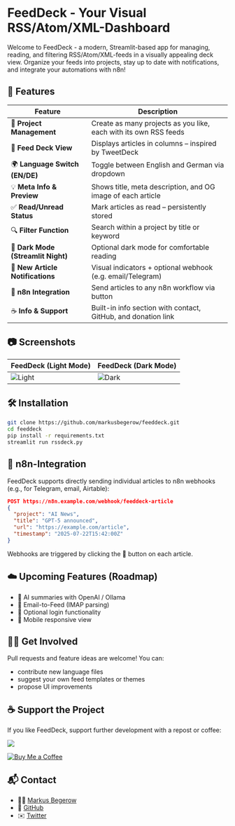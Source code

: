# FeedDeck - Your Visual RSS/Atom/XML-Dashboard

Welcome to FeedDeck - a modern, Streamlit-based app for managing, reading, and filtering RSS/Atom/XML-feeds in a visually appealing deck view. Organize your feeds into projects, stay up to date with notifications, and integrate your automations with n8n!

## 🚀 Features

| Feature                            | Description                                                      |
| ---------------------------------- | ---------------------------------------------------------------- |
| 🧩 **Project Management**          | Create as many projects as you like, each with its own RSS feeds |
| 📰 **Feed Deck View**              | Displays articles in columns – inspired by TweetDeck             |
| 🌍 **Language Switch (EN/DE)**     | Toggle between English and German via dropdown                   |
| 💡 **Meta Info & Preview**         | Shows title, meta description, and OG image of each article      |
| ✅ **Read/Unread Status**           | Mark articles as read – persistently stored                      |
| 🔍 **Filter Function**             | Search within a project by title or keyword                      |
| 🌙 **Dark Mode (Streamlit Night)** | Optional dark mode for comfortable reading                       |
| 🔔 **New Article Notifications**   | Visual indicators + optional webhook (e.g. email/Telegram)       |
| 🔁 **n8n Integration**             | Send articles to any n8n workflow via button                     |
| ☕ **Info & Support**               | Built-in info section with contact, GitHub, and donation link    |

## 📷 Screenshots

| FeedDeck (Light Mode) | FeedDeck (Dark Mode) |
|-----------------------|----------------------|
| ![Light](docs/screenshot_light.png) | ![Dark](docs/screenshot_dark.png) |

## 🛠️ Installation

```bash
git clone https://github.com/markusbegerow/feeddeck.git
cd feeddeck
pip install -r requirements.txt
streamlit run rssdeck.py
```

## 🔗 n8n-Integration

FeedDeck supports directly sending individual articles to n8n webhooks (e.g., for Telegram, email, Airtable):

```json
POST https://n8n.example.com/webhook/feeddeck-article
{
  "project": "AI News",
  "title": "GPT-5 announced",
  "url": "https://example.com/article",
  "timestamp": "2025-07-22T15:42:00Z"
}
```

Webhooks are triggered by clicking the 🔁 button on each article.

## ☁️ Upcoming Features (Roadmap)

- 🧠 AI summaries with OpenAI / Ollama
- 📨 Email-to-Feed (IMAP parsing)
- 🔐 Optional login functionality
- 📲 Mobile responsive view

## 🙋‍♂️ Get Involved

Pull requests and feature ideas are welcome! You can:

- contribute new language files
- suggest your own feed templates or themes
- propose UI improvements

## ☕ Support the Project

If you like FeedDeck, support further development with a repost or coffee:

<a href="https://www.linkedin.com/sharing/share-offsite/?url=https://github.com/MarkusBegerow/feeddeck" target="_blank"> <img src="https://img.shields.io/badge/💼-Share%20on%20LinkedIn-blue" /> </a>

[![Buy Me a Coffee](https://img.shields.io/badge/☕-Buy%20me%20a%20coffee-yellow)](https://paypal.me/MarkusBegerow?country.x=DE&locale.x=de_DE)

## 📬 Contact

- 🧑‍💻 [Markus Begerow](https://linkedin.com/in/markusbegerow)
- 💾 [GitHub](https://github.com/markusbegerow)
- ✉️ [Twitter](https://x.com/markusbegerow)
